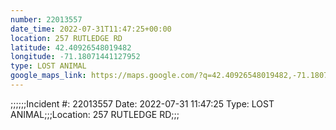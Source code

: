 ```yaml
---
number: 22013557
date_time: 2022-07-31T11:47:25+00:00
location: 257 RUTLEDGE RD
latitude: 42.40926548019482
longitude: -71.18071441127952
type: LOST ANIMAL
google_maps_link: https://maps.google.com/?q=42.40926548019482,-71.18071441127952
---
```


;;;;;;Incident #: 22013557  Date: 2022-07-31 11:47:25   Type: LOST ANIMAL;;;Location: 257 RUTLEDGE RD;;;
